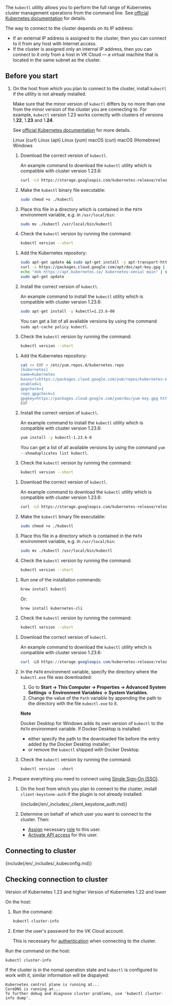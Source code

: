 The `kubectl` utility allows you to perform the full range of Kubernetes cluster management operations from the command line. See [official Kubernetes documentation](https://kubernetes.io/docs/reference/kubectl/) for details.

The way to connect to the cluster depends on its IP address:

- If an external IP address is assigned to the cluster, then you can connect to it from any host with Internet access.
- If the cluster is assigned only an internal IP address, then you can connect to it only from a host in VK Cloud — a virtual machine that is located in the same subnet as the cluster.

## Before you start

1. On the host from which you plan to connect to the cluster, install `kubectl` if the utility is not already installed.

   <warn>

   Make sure that the minor version of `kubectl` differs by no more than one from the minor version of the cluster you are connecting to. For example, `kubectl` version 1.23 works correctly with clusters of versions 1.**22**, 1.**23** and 1.**24**.

   See [official Kubernetes documentation](https://kubernetes.io/releases/version-skew-policy/#kubectl) for more details.

   </warn>

   <tabs>
   <tablist>
   <tab>Linux (curl)</tab>
   <tab>Linux (apt)</tab>
   <tab>Linux (yum)</tab>
   <tab>macOS (curl)</tab>
   <tab>macOS (Homebrew)</tab>
   <tab>Windows</tab>
   </tablist>
   <tabpanel>

   1. Download the correct version of `kubectl`.

      An example command to download the `kubectl` utility which is compatible with cluster version 1.23.6:

      ```bash
      curl -LO https://storage.googleapis.com/kubernetes-release/release/v1.23.6/bin/linux/amd64/kubectl
      ```

   1. Make the `kubectl` binary file executable:

      ```bash
      sudo chmod +x ./kubectl
      ```

   1. Place this file in a directory which is contained in the `PATH` environment variable, e.g. in `/usr/local/bin`:

      ```bash
      sudo mv ./kubectl /usr/local/bin/kubectl
      ```

   1. Check the `kubectl` version by running the command:

      ```bash
      kubectl version --short
      ```

   </tabpanel>
   <tabpanel>

   1. Add the Kubernetes repository:

      ```bash
      sudo apt-get update && sudo apt-get install -y apt-transport-https
      curl -s https://packages.cloud.google.com/apt/doc/apt-key.gpg | sudo apt-key add -
      echo "deb https://apt.kubernetes.io/ kubernetes-xenial main" | sudo tee -a /etc/apt/sources.list.d/kubernetes.list
      sudo apt-get update

      ```

   1. Install the correct version of `kubectl`.

      An example command to install the `kubectl` utility which is compatible with cluster version 1.23.6:

      ```bash
      sudo apt-get install -y kubectl=1.23.6-00
      ```

      <info>

      You can get a list of all available versions by using the command `sudo apt-cache policy kubectl`.

      </info>

   1. Check the `kubectl` version by running the command:

      ```bash
      kubectl version --short
      ```

   </tabpanel>
   <tabpanel>

   1. Add the Kubernetes repository:

      ```bash
      cat << EOF > /etc/yum.repos.d/kubernetes.repo
      [kubernetes]
      name=Kubernetes
      baseurl=https://packages.cloud.google.com/yum/repos/kubernetes-el7-x86_64
      enabled=1
      gpgcheck=1
      repo_gpgcheck=1
      gpgkey=https://packages.cloud.google.com/yum/doc/yum-key.gpg https://packages.cloud.google.com/yum/doc/rpm-package-key.gpg
      EOF
      ```

   1. Install the correct version of `kubectl`.

      An example command to install the `kubectl` utility which is compatible with cluster version 1.23.6:

      ```bash
      yum install -y kubectl-1.23.6-0
      ```

      <info>

      You can get a list of all available versions by using the command `yum --showduplicates list kubectl`.

      </info>

   1. Check the `kubectl` version by running the command:

      ```bash
      kubectl version --short
      ```

   </tabpanel>
   <tabpanel>

   1. Download the correct version of `kubectl`.

      An example command to download the `kubectl` utility which is compatible with cluster version 1.23.6:

      ```bash
      curl -LO https://storage.googleapis.com/kubernetes-release/release/v1.23.6/bin/darwin/amd64/kubectl
      ```

   1. Make the `kubectl` binary file executable:

      ```bash
      sudo chmod +x ./kubectl
      ```

   1. Place this file in a directory which is contained in the `PATH` environment variable, e.g. in `/usr/local/bin`:

      ```bash
      sudo mv ./kubectl /usr/local/bin/kubectl
      ```

   1. Check the `kubectl` version by running the command:

      ```bash
      kubectl version --short
      ```

   </tabpanel>
   <tabpanel>

   1. Run one of the installation commands:

      ```bash
      brew install kubectl
      ```

      Or:

      ```bash
      brew install kubernetes-cli
      ```

   1. Check the `kubectl` version by running the command:

      ```bash
      kubectl version --short
      ```

   </tabpanel>
   <tabpanel>

   1. Download the correct version of `kubectl`.

      An example command to download the `kubectl` utility which is compatible with cluster version 1.23.6:

      ```powershell
      curl -LO https://storage.googleapis.com/kubernetes-release/release/v1.23.6/bin/windows/amd64/kubectl.exe
      ```

   1. In the `PATH` environment variable, specify the directory where the `kubectl.exe` file was downloaded:

      1. Go to **Start -> This Computer -> Properties -> Advanced System Settings -> Environment Variables -> System Variables**.
      1. Change the value of the `Path` variable by appending the path to the directory with the file `kubectl.exe` to it.

      <info>

      **Note**

      Docker Desktop for Windows adds its own version of `kubectl` to the `PATH` environment variable. If Docker Desktop is installed:

      - either specify the path to the downloaded file before the entry added by the Docker Desktop installer;
      - or remove the `kubectl` shipped with Docker Desktop.

      </info>

   1. Check the `kubectl` version by running the command:

      ```powershell
      kubectl version --short
      ```

   </tabpanel>
   </tabs>

1. Prepare everything you need to connect using [Single Sign-On (SSO)](../../concepts/access-management).

   1. On the host from which you plan to connect to the cluster, install `client-keystone-auth` if the plugin is not already installed:

      {include(/en/_includes/_client_keystone_auth.md)}

   1. Determine on behalf of which user you want to connect to the cluster. Then:

      - [Assign](/tools-for-using-services/account/service-management/project-settings/access-manage#inviting_a_new_member_to_the_project) necessary [role](../../concepts/access-management) to this user.
      - [Activate API access](/en/tools-for-using-services/vk-cloud-account/service-management/account-manage/manage-2fa#enabling_2fa) for this user.

## Connecting to cluster

{include(/en/_includes/_kubeconfig.md)}

## Checking connection to cluster

<tabs>
<tablist>
<tab>Version of Kubernetes 1.23 and higher</tab>                                                        
<tab>Version of Kubernetes 1.22 and lower</tab>
</tablist>
<tabpanel>

On the host:

1. Run the command:

   ```bash
   kubectl cluster-info
   ```

1. Enter the user's password for the VK Cloud account.

   This is necessary for [authentication](../../concepts/access-management) when connecting to the cluster.

</tabpanel>
<tabpanel>

Run the command on the host:

```bash
kubectl cluster-info
```

</tabpanel>
</tabs>

If the cluster is in the nomal operation state and `kubectl` is configured to work with it, similar information will be dispalyed:

```text
Kubernetes control plane is running at...
CoreDNS is running at...
To further debug and diagnose cluster problems, use 'kubectl cluster-info dump'.
```
